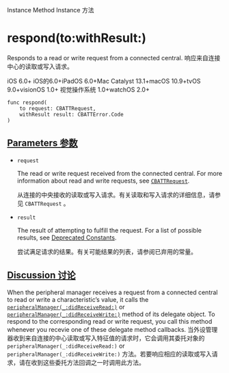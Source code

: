 Instance Method Instance 方法

# respond(to:withResult:) 

Responds to a read or write request from a connected central.
响应来自连接中心的读取或写入请求。

iOS 6.0+ iOS的6.0+iPadOS 6.0+Mac Catalyst 13.1+macOS 10.9+tvOS 9.0+visionOS 1.0+ 视觉操作系统 1.0+watchOS 2.0+

```
func respond(
    to request: CBATTRequest,
    withResult result: CBATTError.Code
)
```



## [Parameters 参数](https://developer.apple.com/documentation/corebluetooth/cbperipheralmanager/respond(to:withresult:)#parameters)

- `request`

  The read or write request received from the connected central. For more information about read and write requests, see [`CBATTRequest`](https://developer.apple.com/documentation/corebluetooth/cbattrequest). 

  从连接的中央接收的读取或写入请求。有关读取和写入请求的详细信息，请参见 `CBATTRequest` 。

- `result`

  The result of attempting to fulfill the request. For a list of possible results, see [Deprecated Constants](https://developer.apple.com/documentation/corebluetooth/deprecated-constants). 

  尝试满足请求的结果。有关可能结果的列表，请参阅已弃用的常量。

  

## [Discussion 讨论](https://developer.apple.com/documentation/corebluetooth/cbperipheralmanager/respond(to:withresult:)#Discussion)

When the peripheral manager receives a request from a connected central to read or write a characteristic’s value, it calls the [`peripheralManager(_:didReceiveRead:)`](https://developer.apple.com/documentation/corebluetooth/cbperipheralmanagerdelegate/peripheralmanager(_:didreceiveread:)) or [`peripheralManager(_:didReceiveWrite:)`](https://developer.apple.com/documentation/corebluetooth/cbperipheralmanagerdelegate/peripheralmanager(_:didreceivewrite:)) method of its delegate object. To respond to the corresponding read or write request, you call this method whenever you recevie one of these delegate method callbacks.
当外设管理器收到来自连接的中心读取或写入特征值的请求时，它会调用其委托对象的 `peripheralManager(_:didReceiveRead:)` or `peripheralManager(_:didReceiveWrite:)` 方法。若要响应相应的读取或写入请求，请在收到这些委托方法回调之一时调用此方法。
